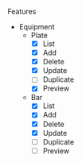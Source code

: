 Features

- Equipment
  - Plate
    - [x] List
    - [x] Add
    - [x] Delete
    - [x] Update
    - [ ] Duplicate
    - [x] Preview
  - Bar
    - [x] List
    - [x] Add
    - [x] Delete
    - [x] Update
    - [ ] Duplicate
    - [ ] Preview
